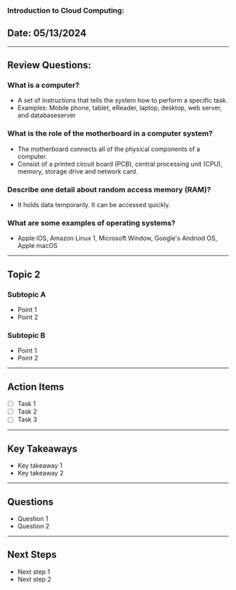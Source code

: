### Introduction to Cloud Computing:

## Date: 05/13/2024

---

## Review Questions:

### What is a computer?

- A set of instructions that tells the system how to perform a specific task.
- Examples: Mobile phone, tablet, eReader, laptop, desktop, web server, and databaseserver

### What is the role of the motherboard in a computer system? 

- The motherboard connects all of the physical components of a computer.   
- Consist of a printed circuit board (PCB), central processing unit (CPU), memory, storage drive and network card. 

### Describe one detail about random access memory (RAM)?

- It holds data temporarily. It can be accessed quickly. 

### What are some examples of operating systems? 

- Apple iOS, Amazon Linux 1, Microsoft Window, Google's Andriod OS, Apple macOS

---

## Topic 2

### Subtopic A

- Point 1
- Point 2

### Subtopic B

- Point 1
- Point 2

---

## Action Items

- [ ] Task 1
- [ ] Task 2
- [ ] Task 3

---

## Key Takeaways

- Key takeaway 1
- Key takeaway 2

---

## Questions

- Question 1
- Question 2

---

## Next Steps

- Next step 1
- Next step 2

